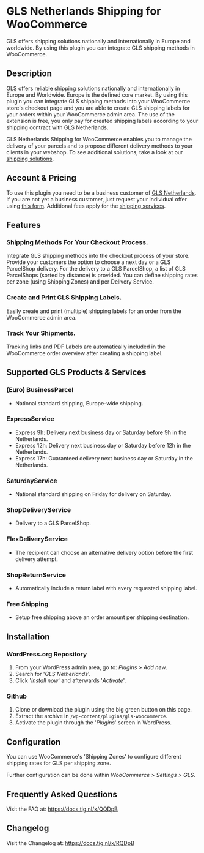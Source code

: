# GLS Netherlands Shipping for WooCommerce

GLS offers shipping solutions nationally and internationally in Europe and worldwide. By using this plugin you can integrate GLS shipping methods in WooCommerce.

## Description

[GLS](https://gls-group.eu/) offers reliable shipping solutions nationally and internationally in Europe and Worldwide. Europe is the defined core market. By using this plugin you can integrate GLS shipping methods into your WooCommerce store's checkout page and you are able to create GLS shipping labels for your orders within your WooCommerce admin area. The use of the extension is free, you only pay for created shipping labels according to your shipping contract with GLS Netherlands.

GLS Netherlands Shipping for WooCommerce enables you to manage the delivery of your parcels and to propose different delivery methods to your clients in your webshop. To see additional solutions, take a look at our [shipping solutions](https://gls-group.eu/NL/en/shipping-solutions).

## Account & Pricing

To use this plugin you need to be a business customer of [GLS Netherlands](https://gls-group.eu/). If you are not yet a business customer, just request your individual offer using [this form](https://gls-group.eu/NL/nl/contact). Additional fees apply for the [shipping services](https://gls-group.eu/NL/en/shipping-solutions). 

## Features

### Shipping Methods For Your Checkout Process.
Integrate GLS shipping methods into the checkout process of your store. Provide your customers the option to choose a next day or a GLS ParcelShop delivery. For the delivery to a GLS ParcelShop, a list of GLS ParcelShops (sorted by distance) is provided. You can define shipping rates per zone (using Shipping Zones) and per Delivery Service.

### Create and Print GLS Shipping Labels.
Easily create and print (multiple) shipping labels for an order from the WooCommerce admin area.

### Track Your Shipments.
Tracking links and PDF Labels are automatically included in the WooCommerce order overview after creating a shipping label.

## Supported GLS Products & Services

### (Euro) BusinessParcel             
* National standard shipping, Europe-wide shipping.

### ExpressService
* Express 9h: Delivery next business day or Saturday before 9h in the Netherlands.
* Express 12h: Delivery next business day or Saturday before 12h in the Netherlands.
* Express 17h: Guaranteed delivery next business day or Saturday in the Netherlands.

### SaturdayService
* National standard shipping on Friday for delivery on Saturday.

### ShopDeliveryService
* Delivery to a GLS ParcelShop.

### FlexDeliveryService
* The recipient can choose an alternative delivery option before the first delivery attempt.

### ShopReturnService
* Automatically include a return label with every requested shipping label.

### Free Shipping
* Setup free shipping above an order amount per shipping destination.

## Installation

### WordPress.org Repository
1. From your WordPress admin area, go to: *Plugins > Add new*.
2. Search for '*GLS Netherlands*'.
3. Click '*Install now*' and afterwards '*Activate*'.

### Github
1. Clone or download the plugin using the big green button on this page.
2. Extract the archive in `/wp-content/plugins/gls-woocommerce`.
3. Activate the plugin through the '*Plugins*' screen in WordPress.

## Configuration

You can use WooCommerce's 'Shipping Zones' to configure different shipping rates for GLS per shipping zone.

Further configuration can be done within *WooCommerce > Settings > GLS*.

## Frequently Asked Questions

Visit the FAQ at: https://docs.tig.nl/x/QQDpB

## Changelog

Visit the Changelog at: https://docs.tig.nl/x/RQDpB
